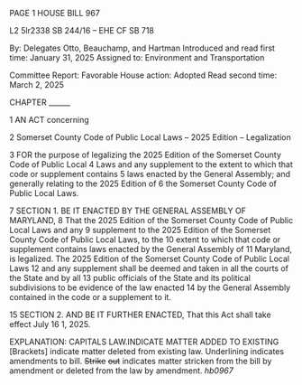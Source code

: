 PAGE 1
HOUSE BILL 967

L2 5lr2338
SB 244/16 – EHE CF SB 718

By: Delegates Otto, Beauchamp, and Hartman
Introduced and read first time: January 31, 2025
Assigned to: Environment and Transportation

Committee Report: Favorable
House action: Adopted
Read second time: March 2, 2025

CHAPTER ______

1 AN ACT concerning

2 Somerset County Code of Public Local Laws – 2025 Edition – Legalization

3 FOR the purpose of legalizing the 2025 Edition of the Somerset County Code of Public Local
4 Laws and any supplement to the extent to which that code or supplement contains
5 laws enacted by the General Assembly; and generally relating to the 2025 Edition of
6 the Somerset County Code of Public Local Laws.

7 SECTION 1. BE IT ENACTED BY THE GENERAL ASSEMBLY OF MARYLAND,
8 That the 2025 Edition of the Somerset County Code of Public Local Laws and any
9 supplement to the 2025 Edition of the Somerset County Code of Public Local Laws, to the
10 extent to which that code or supplement contains laws enacted by the General Assembly of
11 Maryland, is legalized. The 2025 Edition of the Somerset County Code of Public Local Laws
12 and any supplement shall be deemed and taken in all the courts of the State and by all
13 public officials of the State and its political subdivisions to be evidence of the law enacted
14 by the General Assembly contained in the code or a supplement to it.

15 SECTION 2. AND BE IT FURTHER ENACTED, That this Act shall take effect July
16 1, 2025.

EXPLANATION: CAPITALS LAW.INDICATE MATTER ADDED TO EXISTING
[Brackets] indicate matter deleted from existing law.
Underlining indicates amendments to bill.
~~Strike~~ ~~out~~ indicates matter stricken from the bill by amendment or deleted from the law by
amendment. *hb0967*
